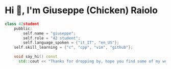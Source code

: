 <h1>Hi 👋, I'm Giuseppe (Chicken) Raiolo</h1>

```cpp
class 42student
    pubblic:
        self.name = "giuseppe";
        self.role = "42 student";
        self.language_spoken = {"it_IT", "en_US"};
	self.skill_learning = {"c", "cpp", "vim", "github"};

    void say_hi() const 
      std::cout << "Thanks for dropping by, hope you find some of my work interesting." << std::endl;
    


```
<!---
graiolo/graiolo is a ✨ special ✨ repository because its `README.md` (this file) appears on your GitHub profile.
You can click the Preview link to take a look at your changes.
--->
